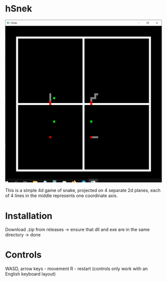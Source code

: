 # hSnek

![](Screene.PNG)

This is a simple 4d game of snake, projected on 4 separate 2d planes, each of 4 lines in the middle represents one coordinate axis.

# Installation

Download .zip from releases -> ensure that dll and exe are in the same directory -> done

# Controls

WASD, arrow keys - movement
R - restart
(controls only work with an English keyboard layout)
